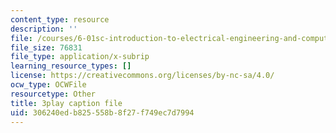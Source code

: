 ```yaml
---
content_type: resource
description: ''
file: /courses/6-01sc-introduction-to-electrical-engineering-and-computer-science-i-spring-2011/306240edb825558b8f27f749ec7d7994_FANl3evX0FQ.vtt
file_size: 76831
file_type: application/x-subrip
learning_resource_types: []
license: https://creativecommons.org/licenses/by-nc-sa/4.0/
ocw_type: OCWFile
resourcetype: Other
title: 3play caption file
uid: 306240ed-b825-558b-8f27-f749ec7d7994
---
```

